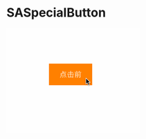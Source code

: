 # SASpecialButton

![](https://github.com/SABeiBei/SASpecialButton/blob/master/%E6%95%88%E6%9E%9C11.gif)  
